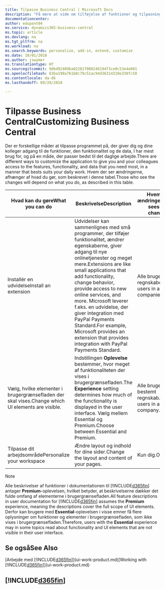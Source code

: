 ```yaml
---
title: Tilpasse Business Central | Microsoft Docs
description: "Få mere at vide om tilføjelse af funktioner og tilpasning af Business Central."
documentationcenter: 
author: edupont04
ms.service: dynamics365-business-central
ms.topic: article
ms.devlang: na
ms.tgt_pltfrm: na
ms.workload: na
ms.search.keywords: personalize, add-in, extend, customize
ms.date: 10/01/2018
ms.author: jswymer
ms.translationtype: HT
ms.sourcegitcommit: 9dbd92409ba02281f008246194f3ce0c53e4e001
ms.openlocfilehash: 63ba198a761b0c79c51ac94d36314310e330fc58
ms.contentlocale: da-dk
ms.lasthandoff: 09/28/2018

---
```

# <a name="customizing-business-central"></a><span data-ttu-id="4ec1b-103">Tilpasse Business Central</span><span class="sxs-lookup"><span data-stu-id="4ec1b-103">Customizing Business Central</span></span>
<span data-ttu-id="4ec1b-104">Der er forskellige måder at tilpasse programmet på, der giver dig og dine kolleger adgang til de funktioner, den funktionalitet og de data, I har mest brug for, og på en måde, der passer bedst til det daglige arbejde.</span><span class="sxs-lookup"><span data-stu-id="4ec1b-104">There are different ways to customize the application to give you and your colleagues access to the features, functionality, and data that you need most, in a manner that bests suits your daily work.</span></span> <span data-ttu-id="4ec1b-105">Hvem der ser ændringerne, afhænger af hvad du gør, som beskrevet i denne tabel.</span><span class="sxs-lookup"><span data-stu-id="4ec1b-105">Those who see the changes will depend on what you do, as described in this table.</span></span>

| <span data-ttu-id="4ec1b-106">Hvad kan du gøre</span><span class="sxs-lookup"><span data-stu-id="4ec1b-106">What you can do</span></span>    |  <span data-ttu-id="4ec1b-107">Beskrivelse</span><span class="sxs-lookup"><span data-stu-id="4ec1b-107">Description</span></span>  |  <span data-ttu-id="4ec1b-108">Hvem ser ændringerne</span><span class="sxs-lookup"><span data-stu-id="4ec1b-108">Who sees the changes</span></span>  |  <span data-ttu-id="4ec1b-109">Flere oplysninger</span><span class="sxs-lookup"><span data-stu-id="4ec1b-109">More information</span></span>  |
|-----|---------------|---------|-------|
|<span data-ttu-id="4ec1b-110">Installér en udvidelse</span><span class="sxs-lookup"><span data-stu-id="4ec1b-110">Install an extension</span></span>|<span data-ttu-id="4ec1b-111">Udvidelser kan sammenlignes med små programmer, der tilføjer funktionalitet, ændrer egenskaberne, giver adgang til nye onlinetjenester og meget mere.</span><span class="sxs-lookup"><span data-stu-id="4ec1b-111">Extensions are like small applications that add functionality, change behavior, provide access to new online services, and more.</span></span> <span data-ttu-id="4ec1b-112">Microsoft leverer f.eks. en udvidelse, der giver integration med PayPal Payments Standard.</span><span class="sxs-lookup"><span data-stu-id="4ec1b-112">For example, Microsoft provides an extension that provides integration with PayPal Payments Standard.</span></span>|<span data-ttu-id="4ec1b-113">Alle brugere i alle regnskaber.</span><span class="sxs-lookup"><span data-stu-id="4ec1b-113">All users in all companies.</span></span>|[<span data-ttu-id="4ec1b-114">Tilpasse ved hjælp af udvidelser</span><span class="sxs-lookup"><span data-stu-id="4ec1b-114">Customizing Using Extensions</span></span>](ui-extensions.md)|
|<span data-ttu-id="4ec1b-115">Vælg, hvilke elementer i brugergrænsefladen der skal vises.</span><span class="sxs-lookup"><span data-stu-id="4ec1b-115">Change which UI elements are visible.</span></span>|<span data-ttu-id="4ec1b-116">Indstillingen **Oplevelse** bestemmer, hvor meget af funktionaliteten der vises i brugergrænsefladen.</span><span class="sxs-lookup"><span data-stu-id="4ec1b-116">The **Experience** setting determines how much of the functionality is displayed in the user interface.</span></span> <span data-ttu-id="4ec1b-117">Vælg mellem Essential og Premium.</span><span class="sxs-lookup"><span data-stu-id="4ec1b-117">Choose between Essential and Premium.</span></span>|<span data-ttu-id="4ec1b-118">Alle brugere i et bestemt regnskab.</span><span class="sxs-lookup"><span data-stu-id="4ec1b-118">All users in a specific company.</span></span>|[<span data-ttu-id="4ec1b-119">Ændre, hvilke funktioner der vises</span><span class="sxs-lookup"><span data-stu-id="4ec1b-119">Changing Which Features are Displayed</span></span>](ui-experiences.md)|
|<span data-ttu-id="4ec1b-120">Tilpasse dit arbejdsområde</span><span class="sxs-lookup"><span data-stu-id="4ec1b-120">Personalize your workspace</span></span>|<span data-ttu-id="4ec1b-121">Ændre layout og indhold for dine sider.</span><span class="sxs-lookup"><span data-stu-id="4ec1b-121">Change the layout and content of your pages.</span></span>|<span data-ttu-id="4ec1b-122">Kun dig.</span><span class="sxs-lookup"><span data-stu-id="4ec1b-122">Only you.</span></span>|[<span data-ttu-id="4ec1b-123">Tilpasse dit arbejdsområde</span><span class="sxs-lookup"><span data-stu-id="4ec1b-123">Personalizing Your Workspace</span></span>](ui-personalization-user.md)|

> [!NOTE]
> <span data-ttu-id="4ec1b-124">Alle beskrivelser af funktioner i dokumentationen til [!INCLUDE[d365fin](includes/d365fin_md.md)] antager **Premium**-oplevelsen, hvilket betyder, at beskrivelserne dækker det fulde omfang af elementerne i brugergrænsefladen.</span><span class="sxs-lookup"><span data-stu-id="4ec1b-124">All feature descriptions in user documentation for [!INCLUDE[d365fin](includes/d365fin_md.md)] assumes the **Premium** experience, meaning the descriptions cover the full scope of UI elements.</span></span> <span data-ttu-id="4ec1b-125">Derfor kan brugere med **Essential**-oplevelsen i visse emner få flere oplysninger om funktioner og elementer i brugergrænsefladen, som ikke vises i brugergrænsefladen.</span><span class="sxs-lookup"><span data-stu-id="4ec1b-125">Therefore, users with the **Essential** experience may in some topics read about functionality and UI elements that are not visible in their user interface.</span></span>

## <a name="see-also"></a><span data-ttu-id="4ec1b-126">Se også</span><span class="sxs-lookup"><span data-stu-id="4ec1b-126">See Also</span></span>
<span data-ttu-id="4ec1b-127">[Arbejde med [!INCLUDE[d365fin](includes/d365fin_md.md)]](ui-work-product.md)</span><span class="sxs-lookup"><span data-stu-id="4ec1b-127">[Working with [!INCLUDE[d365fin](includes/d365fin_md.md)]](ui-work-product.md)</span></span>  

## [!INCLUDE[d365fin](includes/free_trial_md.md)]  

